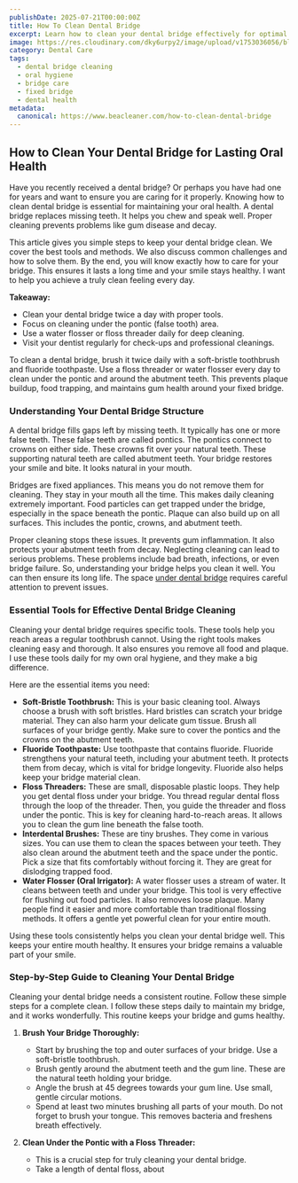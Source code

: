 ```yaml
---
publishDate: 2025-07-21T00:00:00Z
title: How To Clean Dental Bridge
excerpt: Learn how to clean your dental bridge effectively for optimal oral health. Discover essential tools and techniques to prevent plaque buildup and ensure longevity of your fixed bridge. Keep your smile healthy.
image: https://res.cloudinary.com/dky6urpy2/image/upload/v1753036056/blog_image_1753036056_kwsijt.webp
category: Dental Care
tags:
  - dental bridge cleaning
  - oral hygiene
  - bridge care
  - fixed bridge
  - dental health
metadata:
  canonical: https://www.beacleaner.com/how-to-clean-dental-bridge
---
```


## How to Clean Your Dental Bridge for Lasting Oral Health

Have you recently received a dental bridge? Or perhaps you have had one for years and want to ensure you are caring for it properly. Knowing how to clean dental bridge is essential for maintaining your oral health. A dental bridge replaces missing teeth. It helps you chew and speak well. Proper cleaning prevents problems like gum disease and decay.

This article gives you simple steps to keep your dental bridge clean. We cover the best tools and methods. We also discuss common challenges and how to solve them. By the end, you will know exactly how to care for your bridge. This ensures it lasts a long time and your smile stays healthy. I want to help you achieve a truly clean feeling every day.

**Takeaway:**
*   Clean your dental bridge twice a day with proper tools.
*   Focus on cleaning under the pontic (false tooth) area.
*   Use a water flosser or floss threader daily for deep cleaning.
*   Visit your dentist regularly for check-ups and professional cleanings.

To clean a dental bridge, brush it twice daily with a soft-bristle toothbrush and fluoride toothpaste. Use a floss threader or water flosser every day to clean under the pontic and around the abutment teeth. This prevents plaque buildup, food trapping, and maintains gum health around your fixed bridge.

### Understanding Your Dental Bridge Structure

A dental bridge fills gaps left by missing teeth. It typically has one or more false teeth. These false teeth are called pontics. The pontics connect to crowns on either side. These crowns fit over your natural teeth. These supporting natural teeth are called abutment teeth. Your bridge restores your smile and bite. It looks natural in your mouth.

Bridges are fixed appliances. This means you do not remove them for cleaning. They stay in your mouth all the time. This makes daily cleaning extremely important. Food particles can get trapped under the bridge, especially in the space beneath the pontic. Plaque can also build up on all surfaces. This includes the pontic, crowns, and abutment teeth.

Proper cleaning stops these issues. It prevents gum inflammation. It also protects your abutment teeth from decay. Neglecting cleaning can lead to serious problems. These problems include bad breath, infections, or even bridge failure. So, understanding your bridge helps you clean it well. You can then ensure its long life. The space [under dental bridge](https://beacleaner.com/how-to-clean-under-dental-bridge) requires careful attention to prevent issues.

### Essential Tools for Effective Dental Bridge Cleaning

Cleaning your dental bridge requires specific tools. These tools help you reach areas a regular toothbrush cannot. Using the right tools makes cleaning easy and thorough. It also ensures you remove all food and plaque. I use these tools daily for my own oral hygiene, and they make a big difference.

Here are the essential items you need:

*   **Soft-Bristle Toothbrush:** This is your basic cleaning tool. Always choose a brush with soft bristles. Hard bristles can scratch your bridge material. They can also harm your delicate gum tissue. Brush all surfaces of your bridge gently. Make sure to cover the pontics and the crowns on the abutment teeth.
*   **Fluoride Toothpaste:** Use toothpaste that contains fluoride. Fluoride strengthens your natural teeth, including your abutment teeth. It protects them from decay, which is vital for bridge longevity. Fluoride also helps keep your bridge material clean.
*   **Floss Threaders:** These are small, disposable plastic loops. They help you get dental floss under your bridge. You thread regular dental floss through the loop of the threader. Then, you guide the threader and floss under the pontic. This is key for cleaning hard-to-reach areas. It allows you to clean the gum line beneath the false tooth.
*   **Interdental Brushes:** These are tiny brushes. They come in various sizes. You can use them to clean the spaces between your teeth. They also clean around the abutment teeth and the space under the pontic. Pick a size that fits comfortably without forcing it. They are great for dislodging trapped food.
*   **Water Flosser (Oral Irrigator):** A water flosser uses a stream of water. It cleans between teeth and under your bridge. This tool is very effective for flushing out food particles. It also removes loose plaque. Many people find it easier and more comfortable than traditional flossing methods. It offers a gentle yet powerful clean for your entire mouth.

Using these tools consistently helps you clean your dental bridge well. This keeps your entire mouth healthy. It ensures your bridge remains a valuable part of your smile.

### Step-by-Step Guide to Cleaning Your Dental Bridge

Cleaning your dental bridge needs a consistent routine. Follow these simple steps for a complete clean. I follow these steps daily to maintain my bridge, and it works wonderfully. This routine keeps your bridge and gums healthy.

1.  **Brush Your Bridge Thoroughly:**
    *   Start by brushing the top and outer surfaces of your bridge. Use a soft-bristle toothbrush.
    *   Brush gently around the abutment teeth and the gum line. These are the natural teeth holding your bridge.
    *   Angle the brush at 45 degrees towards your gum line. Use small, gentle circular motions.
    *   Spend at least two minutes brushing all parts of your mouth. Do not forget to brush your tongue. This removes bacteria and freshens breath effectively.

2.  **Clean Under the Pontic with a Floss Threader:**
    *   This is a crucial step for truly cleaning your dental bridge.
    *   Take a length of dental floss, about